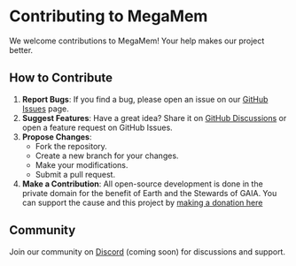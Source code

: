 # Contributing to MegaMem

We welcome contributions to MegaMem! Your help makes our project better.

## How to Contribute

1.  **Report Bugs**: If you find a bug, please open an issue on our [GitHub Issues](https://github.com/C-Bjorn/megamem-mcp/issues) page.
2.  **Suggest Features**: Have a great idea? Share it on [GitHub Discussions](https://github.com/C-Bjorn/megamem-mcp/discussions) or open a feature request on GitHub Issues.
3.  **Propose Changes**:
    - Fork the repository.
    - Create a new branch for your changes.
    - Make your modifications.
    - Submit a pull request.
4.  **Make a Contribution**: All open-source development is done in the private domain for the benefit of Earth and the Stewards of GAIA. You can support the cause and this project by [making a donation here](https://endogon.org/contribute)


## Community

Join our community on [Discord](https://discord.gg/your-discord-link) (coming soon) for discussions and support.
